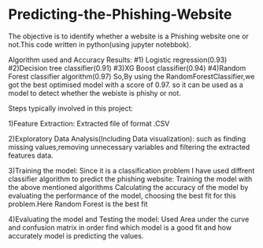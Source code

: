 # Predicting-the-Phishing-Website
The objective is to identify whether a website is a Phishing website one or not.This code written in python(using jupyter notebbok).

Algorithm used and Accuracy Results:
#1) Logistic regression(0.93)
#2)Decision tree classifier(0.91)
#3)XG Boost classifier(0.94)
#4)Random Forest classifier algorithm(0.97)
So,By using the RandomForestClassifier,we got the best optimised model with a score of 0.97. so it can be used as a model to detect whether the webiste is phishy or not. 


Steps typically involved in this project:

1)Feature Extraction: Extracted file of format .CSV

2)Exploratory Data Analysis(Including Data visualization): such as finding missing values,removing unnecessary variables and filtering the extracted features data.

3)Training the model:
  Since it is a classification problem I have used diffrent classifier algorithm to predict the phishing website:
  Training the model with the above mentioned algorithms
  Calculating the accuracy of the model by evaluating the performance of the model, choosing the best fit for this problem.Here Random       Forest is the best fit

4)Evaluating the model and Testing the model:
 Used Area under the curve and confusion matrix in order find which model is a good fit and how accurately model is predicting the values.
